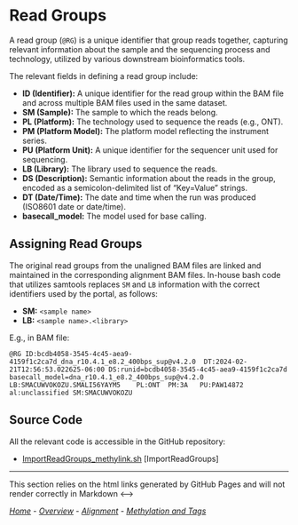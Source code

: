 
# Read Groups

A read group (`@RG`) is a unique identifier that group reads together, capturing relevant information about the sample and the sequencing process and technology, utilized by various downstream bioinformatics tools.

The relevant fields in defining a read group include:

- **ID (Identifier):** A unique identifier for the read group within the BAM file and across multiple BAM files used in the same dataset.
- **SM (Sample):** The sample to which the reads belong.
- **PL (Platform):** The technology used to sequence the reads (e.g., ONT).
- **PM (Platform Model):** The platform model reflecting the instrument series.
- **PU (Platform Unit):** A unique identifier for the sequencer unit used for sequencing.
- **LB (Library):** The library used to sequence the reads.
- **DS (Description):** Semantic information about the reads in the group, encoded as a semicolon-delimited list of “Key=Value” strings.
- **DT (Date/Time):** The date and time when the run was produced (ISO8601 date or date/time).
- **basecall_model:** The model used for base calling.

## Assigning Read Groups

The original read groups from the unaligned BAM files are linked and maintained in the corresponding alignment BAM files. In-house bash code that utilizes samtools replaces `SM` and `LB` information with the correct identifiers used by the portal, as follows:

- **SM:** `<sample name>`
- **LB:** `<sample name>.<library>`

E.g., in BAM file:

```text
@RG	ID:bcdb4058-3545-4c45-aea9-4159f1c2ca7d_dna_r10.4.1_e8.2_400bps_sup@v4.2.0	DT:2024-02-21T12:56:53.022625-06:00	DS:runid=bcdb4058-3545-4c45-aea9-4159f1c2ca7d	basecall_model=dna_r10.4.1_e8.2_400bps_sup@v4.2.0	LB:SMACUWVOKOZU.SMALI56YAYM5	PL:ONT	PM:3A	PU:PAW14872	al:unclassified SM:SMACUWVOKOZU
```

## Source Code

All the relevant code is accessible in the GitHub repository:

  - [ImportReadGroups_methylink.sh](https://github.com/smaht-dac/alignment-pipelines/blob/main/dockerfiles/methylink/ImportReadGroups_methylink.sh) [ImportReadGroups]

---

<!--> This section relies on the html links generated by GitHub Pages 
and will not render correctly in Markdown <-->
[_Home_](/pipelines-docs/) - [_Overview_](0_Overview.html) - [_Alignment_](1_Alignment.html) - [_Methylation and Tags_](3_Methylation_and_Tags.html)